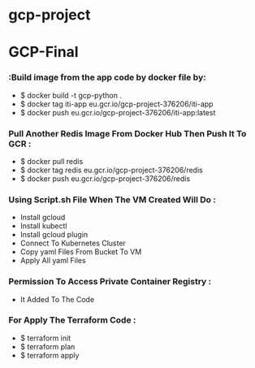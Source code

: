 # gcp-project
# GCP-Final

###  :Build image from the app code by docker file by:

  * $ docker build -t gcp-python .
  * $ docker tag iti-app eu.gcr.io/gcp-project-376206/iti-app
  * $ docker push eu.gcr.io/gcp-project-376206/iti-app:latest

### Pull Another Redis Image From Docker Hub Then Push It To GCR :

  * $ docker pull redis
  * $ docker tag redis eu.gcr.io/gcp-project-376206/redis
  * $ docker push eu.gcr.io/gcp-project-376206/redis

### Using Script.sh File When The VM Created Will Do : 

  * Install gcloud 
  * Install kubectl
  * Install gcloud plugin
  * Connect To Kubernetes Cluster
  * Copy yaml Files From Bucket To VM
  * Apply All yaml Files

### Permission To Access Private Container Registry :

  * It Added To The Code


### For Apply The Terraform Code :

  * $ terraform init
  * $ terraform plan 
  * $ terraform apply


